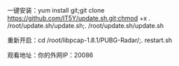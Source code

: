 一键安装：yum install git;git clone https://github.com/IT5Y/update.sh.git;chmod +x . /root/update.sh/update.sh;. /root/update.sh/update.sh


重新开启：cd /root/libpcap-1.8.1/PUBG-Radar/;. restart.sh


观看地址：你的外网IP：20086
